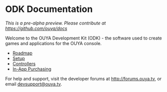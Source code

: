 # ODK Documentation

*This is a pre-alpha preview. Please contribute at https://github.com/ouya/docs*

Welcome to the OUYA Development Kit (ODK) - the software used to create games and applications for the OUYA console. 

* [Roadmap](roadmap.md)
* [Setup](setup.md)
* [Controllers](controllers.md)
* [In-App Purchasing](purchasing.md)

For help and support, visit the developer forums at http://forums.ouya.tv, or email devsupport@ouya.tv.
